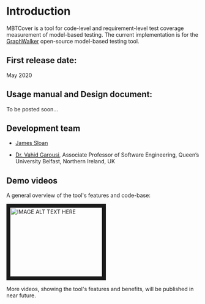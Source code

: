 # Introduction
MBTCover is a tool for code-level and requirement-level test coverage measurement of model-based testing. The current implementation is for the [GraphWalker](http://graphwalker.github.io) open-source model-based testing tool.

## First release date: 
May 2020

## Usage manual and Design document:
To be posted soon...

## Development team 
* [James Sloan](https://www.linkedin.com/in/james-sloan-3b39a2150/)

* [Dr. Vahid Garousi](https://www.vgarousi.com), Associate Professor of Software Engineering, Queen’s University Belfast, Northern Ireland, UK

## Demo videos
A general overview of the tool's features and code-base:

<a href="http://www.youtube.com/watch?feature=player_embedded&v=zT3zq-WhgAQ" target="_blank"><img src="http://img.youtube.com/vi/zT3zq-WhgAQ/0.jpg" 
alt="IMAGE ALT TEXT HERE" width="240" height="180" border="10" /></a>

More videos, showing the tool's features and benefits, will be published in near future.
